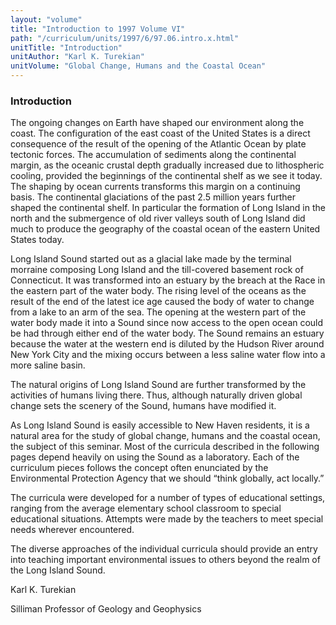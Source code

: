 ```yaml
---
layout: "volume"
title: "Introduction to 1997 Volume VI"
path: "/curriculum/units/1997/6/97.06.intro.x.html"
unitTitle: "Introduction"
unitAuthor: "Karl K. Turekian"
unitVolume: "Global Change, Humans and the Coastal Ocean"
---
```

<body>
<h3>
Introduction
</h3>
The ongoing changes on Earth have shaped our environment along the coast. The configuration of the east coast of the United States is a direct consequence of the result of the opening of the Atlantic Ocean by plate tectonic forces. The accumulation of sediments along the continental margin, as the oceanic crustal depth gradually increased due to lithospheric cooling, provided the beginnings of the continental shelf as we see it today. The shaping by ocean currents transforms this margin on a continuing basis. The continental glaciations of the past 2.5 million years further shaped the continental shelf. In particular the formation of Long Island in the north and the submergence of old river valleys south of Long Island did much to produce the geography of the coastal ocean of the eastern United States today.
<p>
Long Island Sound started out as a glacial lake made by the terminal morraine composing Long Island and the till-covered basement rock of Connecticut. It was transformed into an estuary by the breach at the Race in the eastern part of the water body. The rising level of the oceans as the result of the end of the latest ice age caused the body of water to change from a lake to an arm of the sea. The opening at the western part of the water body made it into a Sound since now access to the open ocean could be had through either end of the water body. The Sound remains an estuary because the water at the western end is diluted by the Hudson River around New York City and the mixing occurs between a less saline water flow into a more saline basin.
</p>
<p>
The natural origins of Long Island Sound are further transformed by the activities of humans living there. Thus, although naturally driven global change sets the scenery of the Sound, humans have modified it.
</p>
<p>
As Long Island Sound is easily accessible to New Haven residents, it is a natural area for the study of global change, humans and the coastal ocean, the subject of this seminar. Most of the curricula described in the following pages depend heavily on using the Sound as a laboratory. Each of the curriculum pieces follows the concept often enunciated by the Environmental Protection Agency that we should “think globally, act locally.”
</p>
<p>
The curricula were developed for a number of types of educational settings, ranging from the average elementary school classroom to special educational situations. Attempts were made by the teachers to meet special needs wherever encountered.
</p>
<p>
The diverse approaches of the individual curricula should provide an entry into teaching important environmental issues to others beyond the realm of the Long Island Sound.
</p>
<p>
Karl K. Turekian
</p>
<p>
Silliman Professor of Geology and Geophysics
</p>
</body>
